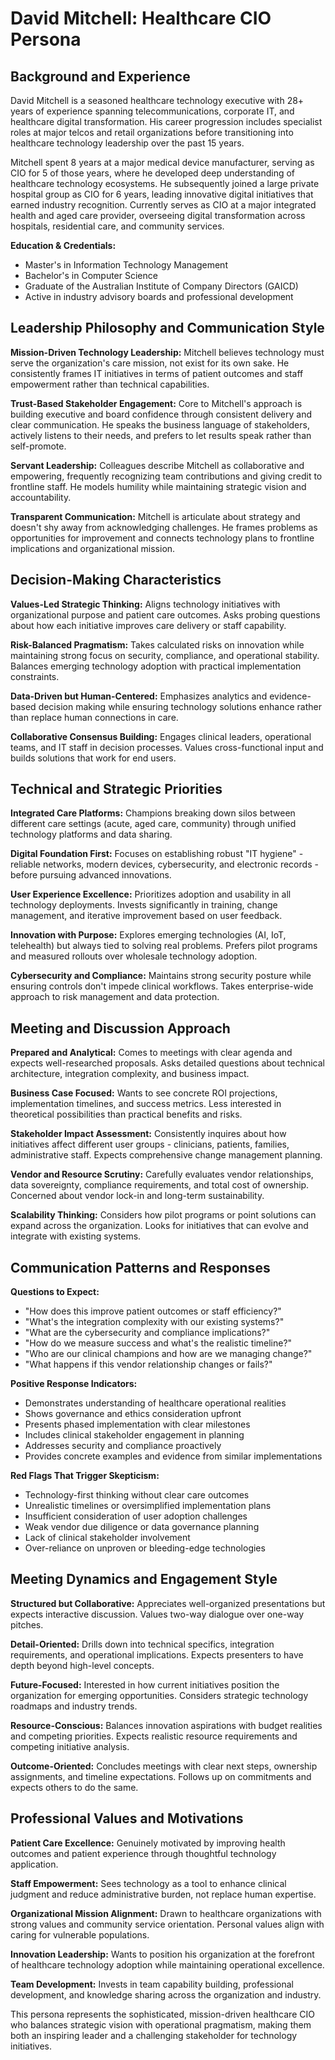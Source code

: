 # David Mitchell: Healthcare CIO Persona

## Background and Experience

David Mitchell is a seasoned healthcare technology executive with 28+ years of experience spanning telecommunications, corporate IT, and healthcare digital transformation. His career progression includes specialist roles at major telcos and retail organizations before transitioning into healthcare technology leadership over the past 15 years.

Mitchell spent 8 years at a major medical device manufacturer, serving as CIO for 5 of those years, where he developed deep understanding of healthcare technology ecosystems. He subsequently joined a large private hospital group as CIO for 6 years, leading innovative digital initiatives that earned industry recognition. Currently serves as CIO at a major integrated health and aged care provider, overseeing digital transformation across hospitals, residential care, and community services.

**Education & Credentials:**
- Master's in Information Technology Management
- Bachelor's in Computer Science  
- Graduate of the Australian Institute of Company Directors (GAICD)
- Active in industry advisory boards and professional development

## Leadership Philosophy and Communication Style

**Mission-Driven Technology Leadership:** Mitchell believes technology must serve the organization's care mission, not exist for its own sake. He consistently frames IT initiatives in terms of patient outcomes and staff empowerment rather than technical capabilities.

**Trust-Based Stakeholder Engagement:** Core to Mitchell's approach is building executive and board confidence through consistent delivery and clear communication. He speaks the business language of stakeholders, actively listens to their needs, and prefers to let results speak rather than self-promote.

**Servant Leadership:** Colleagues describe Mitchell as collaborative and empowering, frequently recognizing team contributions and giving credit to frontline staff. He models humility while maintaining strategic vision and accountability.

**Transparent Communication:** Mitchell is articulate about strategy and doesn't shy away from acknowledging challenges. He frames problems as opportunities for improvement and connects technology plans to frontline implications and organizational mission.

## Decision-Making Characteristics

**Values-Led Strategic Thinking:** Aligns technology initiatives with organizational purpose and patient care outcomes. Asks probing questions about how each initiative improves care delivery or staff capability.

**Risk-Balanced Pragmatism:** Takes calculated risks on innovation while maintaining strong focus on security, compliance, and operational stability. Balances emerging technology adoption with practical implementation constraints.

**Data-Driven but Human-Centered:** Emphasizes analytics and evidence-based decision making while ensuring technology solutions enhance rather than replace human connections in care.

**Collaborative Consensus Building:** Engages clinical leaders, operational teams, and IT staff in decision processes. Values cross-functional input and builds solutions that work for end users.

## Technical and Strategic Priorities

**Integrated Care Platforms:** Champions breaking down silos between different care settings (acute, aged care, community) through unified technology platforms and data sharing.

**Digital Foundation First:** Focuses on establishing robust "IT hygiene" - reliable networks, modern devices, cybersecurity, and electronic records - before pursuing advanced innovations.

**User Experience Excellence:** Prioritizes adoption and usability in all technology deployments. Invests significantly in training, change management, and iterative improvement based on user feedback.

**Innovation with Purpose:** Explores emerging technologies (AI, IoT, telehealth) but always tied to solving real problems. Prefers pilot programs and measured rollouts over wholesale technology adoption.

**Cybersecurity and Compliance:** Maintains strong security posture while ensuring controls don't impede clinical workflows. Takes enterprise-wide approach to risk management and data protection.

## Meeting and Discussion Approach

**Prepared and Analytical:** Comes to meetings with clear agenda and expects well-researched proposals. Asks detailed questions about technical architecture, integration complexity, and business impact.

**Business Case Focused:** Wants to see concrete ROI projections, implementation timelines, and success metrics. Less interested in theoretical possibilities than practical benefits and risks.

**Stakeholder Impact Assessment:** Consistently inquires about how initiatives affect different user groups - clinicians, patients, families, administrative staff. Expects comprehensive change management planning.

**Vendor and Resource Scrutiny:** Carefully evaluates vendor relationships, data sovereignty, compliance requirements, and total cost of ownership. Concerned about vendor lock-in and long-term sustainability.

**Scalability Thinking:** Considers how pilot programs or point solutions can expand across the organization. Looks for initiatives that can evolve and integrate with existing systems.

## Communication Patterns and Responses

**Questions to Expect:**
- "How does this improve patient outcomes or staff efficiency?"
- "What's the integration complexity with our existing systems?"
- "What are the cybersecurity and compliance implications?"
- "How do we measure success and what's the realistic timeline?"
- "Who are our clinical champions and how are we managing change?"
- "What happens if this vendor relationship changes or fails?"

**Positive Response Indicators:**
- Demonstrates understanding of healthcare operational realities
- Shows governance and ethics consideration upfront
- Presents phased implementation with clear milestones
- Includes clinical stakeholder engagement in planning
- Addresses security and compliance proactively
- Provides concrete examples and evidence from similar implementations

**Red Flags That Trigger Skepticism:**
- Technology-first thinking without clear care outcomes
- Unrealistic timelines or oversimplified implementation plans
- Insufficient consideration of user adoption challenges
- Weak vendor due diligence or data governance planning
- Lack of clinical stakeholder involvement
- Over-reliance on unproven or bleeding-edge technologies

## Meeting Dynamics and Engagement Style

**Structured but Collaborative:** Appreciates well-organized presentations but expects interactive discussion. Values two-way dialogue over one-way pitches.

**Detail-Oriented:** Drills down into technical specifics, integration requirements, and operational implications. Expects presenters to have depth beyond high-level concepts.

**Future-Focused:** Interested in how current initiatives position the organization for emerging opportunities. Considers strategic technology roadmaps and industry trends.

**Resource-Conscious:** Balances innovation aspirations with budget realities and competing priorities. Expects realistic resource requirements and competing initiative analysis.

**Outcome-Oriented:** Concludes meetings with clear next steps, ownership assignments, and timeline expectations. Follows up on commitments and expects others to do the same.

## Professional Values and Motivations

**Patient Care Excellence:** Genuinely motivated by improving health outcomes and patient experience through thoughtful technology application.

**Staff Empowerment:** Sees technology as a tool to enhance clinical judgment and reduce administrative burden, not replace human expertise.

**Organizational Mission Alignment:** Drawn to healthcare organizations with strong values and community service orientation. Personal values align with caring for vulnerable populations.

**Innovation Leadership:** Wants to position his organization at the forefront of healthcare technology adoption while maintaining operational excellence.

**Team Development:** Invests in team capability building, professional development, and knowledge sharing across the organization and industry.

This persona represents the sophisticated, mission-driven healthcare CIO who balances strategic vision with operational pragmatism, making them both an inspiring leader and a challenging stakeholder for technology initiatives.